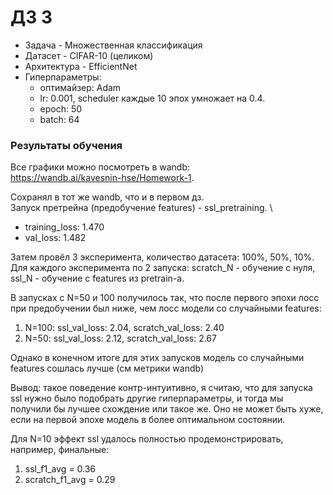 # ДЗ 3
- Задача - Множественная классификация
- Датасет - CIFAR-10 (целиком)
- Архитектура - EfficientNet
- Гиперпараметры:
  - оптимайзер: Adam 
  - lr: 0.001, scheduler каждые 10 эпох умножает на 0.4.
  - epoch: 50
  - batch: 64

### Результаты обучения
Все графики можно посмотреть в wandb:\
https://wandb.ai/kavesnin-hse/Homework-1.

Сохранял в тот же wandb, что и в первом дз. \
Запуск претрейна (предобучение features) - ssl_pretraining. \
- training_loss: 1.470
- val_loss: 1.482

Затем провёл 3 эксперимента, количество датасета: 100%, 50%, 10%.
Для каждого эксперимента по 2 запуска: scratch_N - обучение с нуля, 
ssl_N - обучение с features из pretrain-а.

В запусках с N=50 и 100 получилось так, что после первого эпохи лосс
 при предобучении был ниже, чем лосс модели со случайными features:
1. N=100: ssl_val_loss: 2.04, scratch_val_loss: 2.40
2. N=50: ssl_val_loss: 2.12, scratch_val_loss: 2.67

Однако в конечном итоге для этих запусков модель со случайными features сошлась лучше (см метрики wandb)

Вывод: такое поведение контр-интуитивно, я считаю, что для запуска ssl нужно было
подобрать другие гиперпараметры, и тогда мы получили бы лучшее схождение или такое же.
Оно не может быть хуже, если на первой эпохе модель в более оптимальном
 состоянии.

Для N=10 эффект ssl удалось полностью продемонстрировать, например, финальные:
1. ssl_f1_avg = 0.36
2. scratch_f1_avg = 0.29